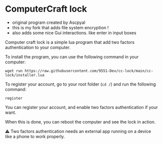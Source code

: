 # ComputerCraft lock

- original program created by Ascpyal
- this is my fork that adds file system encryption !
- also adds some nice Gui interactions. like enter in input boxes

Computer craft lock is a simple lua program that add two factors authentication to your computer.

To install the program, you can use the following command in your computer:

```wget run https://raw.githubusercontent.com/9551-Dev/cc-lock/main/cc-lock/installer.lua```

To register your account, go to your root folder (`cd /`) and run the following command:

```register```

You can register your account, and enable two factors authentication if your want.

When this is done, you can reboot the computer and see the lock in action.

:warning: Two factors authentication needs an external app running on a device like a phone to work properly.

